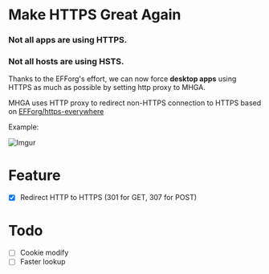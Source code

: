 # Make HTTPS Great Again

### **Not all apps are using HTTPS.**
### **Not all hosts are using HSTS.**

Thanks to the EFForg's effort,
we can now force **desktop apps** using HTTPS as much as possible
by setting http proxy to MHGA.

MHGA uses HTTP proxy to redirect non-HTTPS connection to HTTPS
based on [EFForg/https-everywhere](https://github.com/EFForg/https-everywhere)

Example:

![Imgur](https://i.imgur.com/YERvcHr.png)

# Feature

- [x] Redirect HTTP to HTTPS (301 for GET, 307 for POST)

# Todo

- [ ] Cookie modify
- [ ] Faster lookup